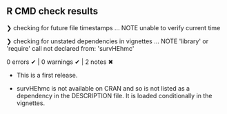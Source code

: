 ## R CMD check results

❯ checking for future file timestamps ... NOTE
  unable to verify current time

❯ checking for unstated dependencies in vignettes ... NOTE
  'library' or 'require' call not declared from: 'survHEhmc'

0 errors ✔ | 0 warnings ✔ | 2 notes ✖

* This is a first release.

* survHEhmc is not available on CRAN and so is not listed as a dependency in the DESCRIPTION file. It is loaded conditionally in the vignettes.

